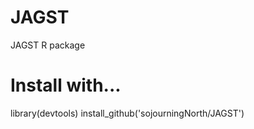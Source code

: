 # JAGST
JAGST R package


# Install with...
library(devtools)
install_github('sojourningNorth/JAGST')

